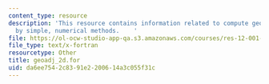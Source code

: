 ```yaml
---
content_type: resource
description: 'This resource contains information related to compute geostrophic adjustment
  by simple, numerical methods.    '
file: https://ol-ocw-studio-app-qa.s3.amazonaws.com/courses/res-12-001-topics-in-fluid-dynamics-spring-2010/da6ee7542c8391e2200614a3c055f31c_geoadj_2d.for
file_type: text/x-fortran
resourcetype: Other
title: geoadj_2d.for
uid: da6ee754-2c83-91e2-2006-14a3c055f31c
---
```

